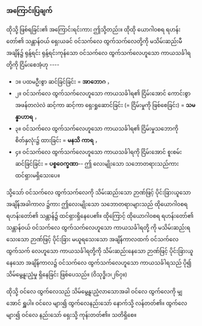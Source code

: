 ### အကြောင်းပြချက်

ထိုသို့ ဖြစ်ရခြင်း၏ အကြောင်းရင်းကား ဤသို့တည်း။ 
ထိုထို ယောဂါ၀စရ ရဟန်းတော်၏ သန္တာန်ဝယ် ရှေးယခင် ဝင်သက်လေ ထွက်သက်လေတို့ကို မသိမ်းဆည်းမီ အချိန်၌ ရုန့်ရင်း ရုန့်ရင်းကုန်သော ဝင်သက်လေ ထွက်သက်လေဟူသော ကာယသင်္ခါရတို့ကို ငြိမ်းစေအံ့ဟု ----

- ၁။ ပထမဦးစွာ ဆင်ခြင်ခြင်း = **အာဘောဂ** ，
- ၂။ ဝင်သက်လေ ထွက်သက်လေဟူသော ကာယသင်္ခါရ၏ ငြိမ်းအောင် ကောင်းစွာ အဖန်တလဲလဲ ဆင့်ကာ ဆင့်ကာ ရှေးရှုဆောင်ခြင်း (= ငြိမ်းမှုကို ဖြစ်စေခြင်း) = **သမန္နာဟာရ** ，
- ၃။ ဝင်သက်လေ ထွက်သက်လေဟူသော ကာယသင်္ခါရ၏ ငြိမ်းမှုသဘောကို စိတ်နှလုံး၌ ထားခြင်း = **မနသိ** **ကာရ** ，
- ၄။ ဝင်သက်လေ ထွက်သက်လေဟူသော ကာယသင်္ခါရကို ငြိမ်းအောင် စူးစမ်းဆင်ခြင်ခြင်း = **ပစ္စဝေက္ခဏာ**-- ဤ လေးမျိုးသော သဘောတရားသည်ကား ထင်ရှားမရှိသေးပေ။

သို့သော် ဝင်သက်လေ ထွက်သက်လေကို သိမ်းဆည်းသော ဉာဏ်ဖြင့် ပိုင်းခြားယူသော အချိန်အခါကာလ ၌ကား ဤလေးမျိုးသော သဘောတရားများသည် ထိုယောဂါ၀စရ ရဟန်းတော်၏ သန္တာန်၌ ထင်ရှားရှိနေပေ၏။
ထိုကြောင့် ထိုယောဂါ၀စရ ရဟန်းတော်၏ သန္တာန်ဝယ် ဝင်သက်လေ ထွက်သက်လေဟူသော ကာယသင်္ခါရတို့ ကို မသိမ်းဆည်းရသေးသော ဉာဏ်ဖြင့် ပိုင်းခြား မယူရသေးသော အချိန်ကာလထက် ဝင်သက်လေ ထွက်သက် လေဟူသော ကာယသင်္ခါရတို့ကို သိမ်းဆည်းနေသော ဉာဏ်ဖြင့် ပိုင်းခြားယူနေသော အချိန်ကာလ၌ ဝင်သက်လေ ထွက်သက်လေဟူသော ကာယသင်္ခါရသည် ပို၍ သိမ်မွေ့နူးညံ့မှု ရှိနေခြင်း ဖြစ်ပေသည်။ (ဝိသုဒ္ဓိ၊၁၊၂၆၇။)

ထိုသို့ ဝင်လေ ထွက်လေသည် သိမ်မွေ့နူးညံ့လာသောအခါ ဝင်လေ ထွက်လေကို မျှအောင် ရှူပါ။ 
ဝင်လေ များ၍ ထွက်လေနည်းသော် နောက်သို့ လန်တတ်၏။ 
ထွက်လေများ၍ ဝင်လေ နည်းသော် ရှေးသို့ ကုန်းတတ်၏။
သတိရှိစေ။